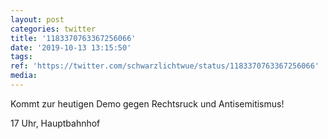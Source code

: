 ```yaml
---
layout: post
categories: twitter
title: '1183370763367256066'
date: '2019-10-13 13:15:50'
tags: 
ref: 'https://twitter.com/schwarzlichtwue/status/1183370763367256066'
media:
---
```

Kommt zur heutigen Demo gegen Rechtsruck und Antisemitismus!

17 Uhr, Hauptbahnhof 

